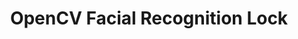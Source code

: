 ---
layout: page
title: OpenCV Facial Recognition Lock
description: (OpenCV/Python) System with SMS alerts and server logging for unauthorized entry attempts.
img: assets/img/opencv.png
importance: 1
category: Grad
github: https://github.com/rothej/jh_facial_recog_lock
redirect: https://github.com/rothej/jh_facial_recog_lock
related_publications: true
---